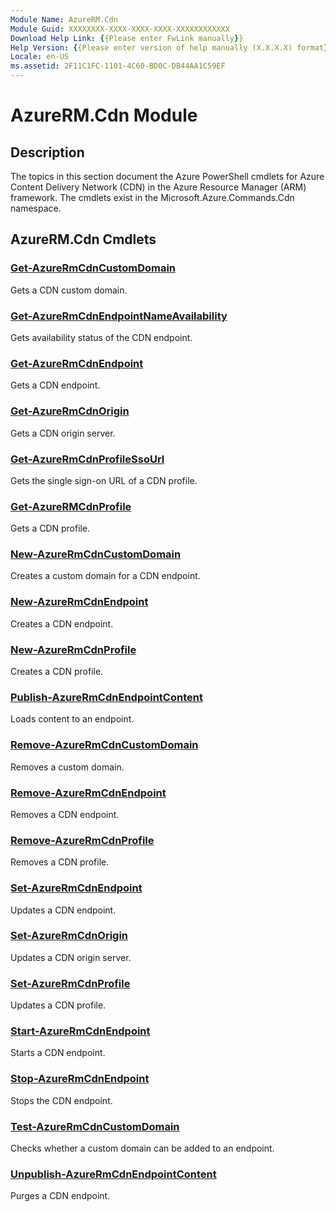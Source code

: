 ```yaml
---
Module Name: AzureRM.Cdn
Module Guid: XXXXXXXX-XXXX-XXXX-XXXX-XXXXXXXXXXXX
Download Help Link: {{Please enter FwLink manually}}
Help Version: {{Please enter version of help manually (X.X.X.X) format}}
Locale: en-US
ms.assetid: 2F11C1FC-1101-4C60-BD0C-DB44AA1C59EF
---
```


# AzureRM.Cdn Module
## Description
The topics in this section document the Azure PowerShell cmdlets for Azure Content Delivery Network (CDN) in the Azure Resource Manager (ARM) framework. The cmdlets exist in the Microsoft.Azure.Commands.Cdn namespace.

## AzureRM.Cdn Cmdlets
### [Get-AzureRmCdnCustomDomain](./Get-AzureRmCdnCustomDomain.md)
Gets a CDN custom domain.


### [Get-AzureRmCdnEndpointNameAvailability](./Get-AzureRmCdnEndpointNameAvailability.md)
Gets availability status of the CDN endpoint.


### [Get-AzureRmCdnEndpoint](./Get-AzureRmCdnEndpoint.md)
Gets a CDN endpoint.


### [Get-AzureRmCdnOrigin](./Get-AzureRmCdnOrigin.md)
Gets a CDN origin server.


### [Get-AzureRmCdnProfileSsoUrl](./Get-AzureRmCdnProfileSsoUrl.md)
Gets the single sign-on URL of a CDN profile.


### [Get-AzureRMCdnProfile](./Get-AzureRMCdnProfile.md)
Gets a CDN profile.


### [New-AzureRmCdnCustomDomain](./New-AzureRmCdnCustomDomain.md)
Creates a custom domain for a CDN endpoint.


### [New-AzureRmCdnEndpoint](./New-AzureRmCdnEndpoint.md)
Creates a CDN endpoint.


### [New-AzureRmCdnProfile](./New-AzureRmCdnProfile.md)
Creates a CDN profile.


### [Publish-AzureRmCdnEndpointContent](./Publish-AzureRmCdnEndpointContent.md)
Loads content to an endpoint.


### [Remove-AzureRmCdnCustomDomain](./Remove-AzureRmCdnCustomDomain.md)
Removes a custom domain.


### [Remove-AzureRmCdnEndpoint](./Remove-AzureRmCdnEndpoint.md)
Removes a CDN endpoint.


### [Remove-AzureRmCdnProfile](./Remove-AzureRmCdnProfile.md)
Removes a CDN profile.


### [Set-AzureRmCdnEndpoint](./Set-AzureRmCdnEndpoint.md)
Updates a CDN endpoint.


### [Set-AzureRmCdnOrigin](./Set-AzureRmCdnOrigin.md)
Updates a CDN origin server.


### [Set-AzureRmCdnProfile](./Set-AzureRmCdnProfile.md)
Updates a CDN profile.


### [Start-AzureRmCdnEndpoint](./Start-AzureRmCdnEndpoint.md)
Starts a CDN endpoint.


### [Stop-AzureRmCdnEndpoint](./Stop-AzureRmCdnEndpoint.md)
Stops the CDN endpoint.


### [Test-AzureRmCdnCustomDomain](./Test-AzureRmCdnCustomDomain.md)
Checks whether a custom domain can be added to an endpoint.


### [Unpublish-AzureRmCdnEndpointContent](./Unpublish-AzureRmCdnEndpointContent.md)
Purges a CDN endpoint.



